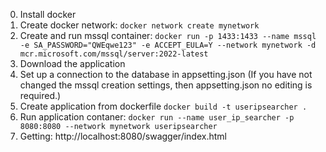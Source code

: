 0) Install docker
1) Create docker network:
`docker network create mynetwork`
2) Create and run mssql container:
`docker run -p 1433:1433 --name mssql -e SA_PASSWORD="QWEqwe123" -e ACCEPT_EULA=Y --network mynetwork -d mcr.microsoft.com/mssql/server:2022-latest`
3) Download the application
4) Set up a connection to the database in appsetting.json (If you have not changed the mssql creation settings, then appsetting.json no editing is required.)
5) Create application from dockerfile
`docker build -t useripsearcher .`
6) Run application contaner:
`docker run --name user_ip_searcher -p 8080:8080 --network mynetwork useripsearcher`
7) Getting:
http://localhost:8080/swagger/index.html